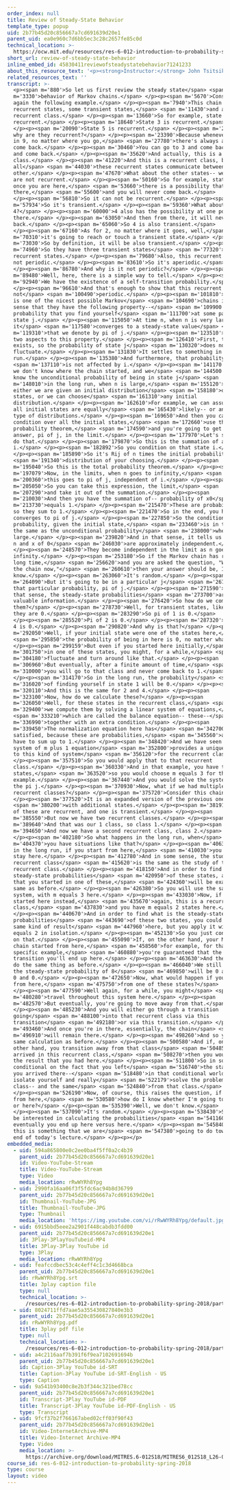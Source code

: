 ```yaml
---
order_index: null
title: Review of Steady-State Behavior
template_type: popup
uid: 2b77b45d20c856667a7cd691639d20e1
parent_uid: ea0e960c7d6bb5ec3c28c2657fe85c0d
technical_location: >-
  https://ocw.mit.edu/resources/res-6-012-introduction-to-probability-spring-2018/part-iii-random-processes/review-of-steady-state-behavior
short_url: review-of-steady-state-behavior
inline_embed_id: 45830411reviewofsteadystatebehavior71241233
about_this_resource_text: '<p><strong>Instructor:</strong> John Tsitsiklis</p>'
related_resources_text: ''
transcript: >-
  <p><span m='880'>So let us first review the steady state</span> <span
  m='3330'>behavior of Markov chains.</span> </p><p><span m='5670'>Consider
  again the following example.</span> </p><p><span m='7940'>This chain has some
  recurrent states, some transient states,</span> <span m='11430'>and a single
  recurrent class.</span> </p><p><span m='13660'>So for example, state 9 is
  recurrent.</span> </p><p><span m='18640'>State 3 is recurrent.</span>
  </p><p><span m='20090'>State 5 is recurrent.</span> </p><p><span m='21990'>And
  why are they recurrent?</span> </p><p><span m='23390'>Because whenever you are
  in 9, no matter where you go,</span> <span m='27780'>there's always a way to
  come back.</span> </p><p><span m='30460'>You can go to 3 and come back, go 5
  and come back.</span> </p><p><span m='35620'>And actually, this is a recurrent
  class.</span> </p><p><span m='41220'>And this is a recurrent class, because
  all</span> <span m='44030'>these recurrent states communicate between each
  other.</span> </p><p><span m='47670'>What about the other states-- well they
  are not recurrent.</span> </p><p><span m='50160'>So for example, state 1-- and
  once you are here,</span> <span m='53660'>there is a possibility that you go
  there,</span> <span m='55600'>and you will never come back.</span>
  </p><p><span m='56810'>So it can not be recurrent.</span> </p><p><span
  m='57934'>So it's transient.</span> </p><p><span m='59360'>What about
  4?</span> </p><p><span m='60000'>4 also has the possibility at one point to go
  there.</span> </p><p><span m='63050'>And then from there, it will never come
  back.</span> </p><p><span m='65060'>So 4 is also transient.</span>
  </p><p><span m='67160'>As for 2, no matter where it goes, well,</span> <span
  m='70310'>it's going to reach or touch a transient state.</span> </p><p><span
  m='73030'>So by definition, it will be also transient.</span> </p><p><span
  m='74960'>So they have three transient states</span> <span m='77320'>and three
  recurrent states.</span> </p><p><span m='79680'>Also, this recurrent class is
  not periodic.</span> </p><p><span m='83610'>So it's aperiodic.</span>
  </p><p><span m='86780'>And why is it not periodic?</span> </p><p><span
  m='89480'>Well, here, there is a simple way to tell.</span> </p><p><span
  m='92940'>We have the existence of a self-transition probability.</span>
  </p><p><span m='96610'>And that's enough to show that this recurrent class is
  not</span> <span m='100490'>periodic.</span> </p><p><span m='101810'>So this
  is one of the nicest possible Markov</span> <span m='104690'>chains in the
  sense that they have the following property--</span> <span m='109900'>the
  probability that you find yourself</span> <span m='111700'>at some particular
  state j.</span> </p><p><span m='115050'>At time n, when n is very large,
  it</span> <span m='117580'>converges to a steady-state value</span> <span
  m='119310'>that we denote by pi of j.</span> </p><p><span m='123510'>There are
  two aspects to this property.</span> </p><p><span m='126410'>First, the limit
  exists, so the probability of state j</span> <span m='130320'>does not
  fluctuate.</span> </p><p><span m='131830'>It settles to something in the long
  run.</span> </p><p><span m='135380'>And furthermore, that probability</span>
  <span m='137110'>is not affected by i.</span> </p><p><span m='141170'>Now, if
  we don't know where the chain started, and we</span> <span m='144500'>want to
  know the unconditional probability of being in state j</span> <span
  m='148010'>in the long run, when n is large,</span> <span m='155120'>then
  either we are given an initial distribution</span> <span m='158180'>over the
  states, or we can choose</span> <span m='161310'>any initial
  distribution.</span> </p><p><span m='162610'>For example, we can assume that
  all initial states are equally</span> <span m='165430'>likely-- or any other
  type of distributions.</span> </p><p><span m='169650'>And then you can
  condition over all the initial states,</span> <span m='172660'>use the total
  probability theorem,</span> <span m='174590'>and you're going to get the same
  answer, pi of j, in the limit.</span> </p><p><span m='177970'>Let's see how to
  do that.</span> </p><p><span m='179870'>So this is the summation of all
  i.</span> </p><p><span m='182892'>So you condition on that state i.</span>
  </p><p><span m='185890'>So it's Rij of n times the initial probability</span>
  <span m='191340'>distribution of your choosing.</span> </p><p><span
  m='195040'>So this is the total probability theorem.</span> </p><p><span
  m='197079'>Now, in the limits, when n goes to infinity,</span> <span
  m='200360'>this goes to pi of j, independent of i.</span> </p><p><span
  m='205050'>So you can take this expression, the limit,</span> <span
  m='207290'>and take it out of the summation.</span> </p><p><span
  m='210030'>And then you have the summation of-- probability of x0</span> <span
  m='213730'>equals 1.</span> </p><p><span m='215470'>These are probabilities,
  so they sum to 1.</span> </p><p><span m='221470'>So in the end, you have that
  converges to pi of j.</span> </p><p><span m='227850'>So the conditional
  probability, given the initial state,</span> <span m='233460'>is in the limit,
  the same as the unconditional probability</span> <span m='238000'>when n is
  large.</span> </p><p><span m='239820'>And in that sense, it tells us that x of
  n and x of 0</span> <span m='246030'>are approximately independent.</span>
  </p><p><span m='248570'>They become independent in the limit as n goes to
  infinity.</span> </p><p><span m='253180'>So if the Markov chain has run for a
  long time,</span> <span m='256620'>and you are asked the question, "Where is
  the chain now,"</span> <span m='260610'>then your answer should be, I don't
  know.</span> </p><p><span m='263060'>It's random.</span> </p><p><span
  m='264090'>But it's going to be in a particular j</span> <span m='267670'>with
  that particular probability, pi of j.</span> </p><p><span m='271590'>So in
  that sense, the steady-state probabilities</span> <span m='273700'>are
  valuable information.</span> </p><p><span m='276420'>So how do we compute
  them?</span> </p><p><span m='278730'>Well, for transient states, like these,
  they are 0.</span> </p><p><span m='283290'>So pi of 1 is 0.</span>
  </p><p><span m='285520'>Pi of 2 is 0.</span> </p><p><span m='287320'>And pi of
  4 is 0.</span> </p><p><span m='290820'>And why is that?</span> </p><p><span
  m='292050'>Well, if your initial state were one of the states here,</span>
  <span m='295850'>the probability of being in here is 0, no matter what.</span>
  </p><p><span m='299159'>But even if you started here initially,</span> <span
  m='301750'>in one of these states, you might, for a while,</span> <span
  m='304180'>fluctuate and turn around like that.</span> </p><p><span
  m='306960'>But eventually, after a finite amount of time,</span> <span
  m='310000'>you will go to that class and never come back to 1.</span>
  </p><p><span m='314170'>So in the long run, the probability</span> <span
  m='316020'>of finding yourself in state 1 will be 0.</span> </p><p><span
  m='320110'>And this is the same for 2 and 4.</span> </p><p><span
  m='323100'>Now, how do we calculate these?</span> </p><p><span
  m='326050'>Well, for these states in the recurrent class,</span> <span
  m='329400'>we compute them by solving a linear system of equations,</span>
  <span m='333210'>which are called the balance equation-- these--</span> <span
  m='336990'>together with an extra condition.</span> </p><p><span
  m='339450'>The normalization equation here has</span> <span m='342700'>to be
  satisfied, because these are probabilities,</span> <span m='345560'>and they
  have to sum up to 1.</span> </p><p><span m='348420'>And we have seen that the
  system of m plus 1 equation</span> <span m='352800'>provides a unique solution
  to this kind of system</span> <span m='356120'>for the recurrent class.</span>
  </p><p><span m='357510'>So you would apply that to that recurrent
  class.</span> </p><p><span m='360330'>And in that example, you have three
  states,</span> <span m='363520'>so you would choose m equals 3 for that
  example.</span> </p><p><span m='367440'>And you would solve the system to get
  the pi j.</span> </p><p><span m='370930'>Now, what if we had multiple
  recurrent classes?</span> </p><p><span m='375720'>Consider this chain.</span>
  </p><p><span m='377520'>It is an expanded version of the previous one</span>
  <span m='380200'>with additional states.</span> </p><p><span m='381910'>Some
  of these are recurrent, and one is transient.</span> </p><p><span
  m='385550'>But now we have two recurrent classes.</span> </p><p><span
  m='389640'>And that was our 1 class, so class 1.</span> </p><p><span
  m='394650'>And now we have a second recurrent class, class 2.</span>
  </p><p><span m='402180'>So what happens in the long run, when</span> <span
  m='404370'>you have situations like that?</span> </p><p><span m='406320'>Well,
  in the long run, if you start from here,</span> <span m='410030'>you're going
  stay here.</span> </p><p><span m='412780'>And in some sense, the study of that
  recurrent class</span> <span m='415620'>is the same as the study of that
  recurrent class.</span> </p><p><span m='418150'>And in order to find the
  steady-state probabilities</span> <span m='420950'>of these states, assuming
  that you started in one of these,</span> <span m='424360'>will be exactly the
  same as before.</span> </p><p><span m='426380'>So you will use the same
  system, with m equals 3 here.</span> </p><p><span m='433030'>Now, if you had
  started here instead,</span> <span m='435670'>again, this is a recurrent
  class,</span> <span m='437830'>and you have m equals 2 states here.</span>
  </p><p><span m='440670'>And in order to find what is the steady-state
  probabilities</span> <span m='443690'>of these two states, you could use the
  same kind of result</span> <span m='447960'>here, but you apply it with m
  equals 2 in isolation.</span> </p><p><span m='452130'>So you just concentrate
  on that.</span> </p><p><span m='455090'>If, on the other hand, your Markov
  chain started from here,</span> <span m='458560'>for example, for that
  specific example,</span> <span m='460880'>you're guaranteed that the next
  transition you'll end up here.</span> </p><p><span m='463630'>And then you can
  do the same thing as before.</span> </p><p><span m='466040'>We still know that
  the steady-state probability of 8</span> <span m='469850'>will be 0 and 0 and
  0 and 0.</span> </p><p><span m='472650'>Now, what would happen if you started
  from here,</span> <span m='475750'>from one of these states?</span>
  </p><p><span m='477590'>Well again, for a while, you might</span> <span
  m='480280'>travel throughout this system here.</span> </p><p><span
  m='482570'>But eventually, you're going to move away from that.</span>
  </p><p><span m='485230'>And you will either go through a transition
  going</span> <span m='488100'>into that recurrent class via this
  transition</span> <span m='492180'>or via this transition.</span> </p><p><span
  m='493460'>And once you're in there, essentially, the chain</span> <span
  m='496910'>will remain there.</span> </p><p><span m='498260'>And so you do the
  same calculation as before.</span> </p><p><span m='500580'>And if, on the
  other hand, you transition away from that class</span> <span m='504850'>and
  arrived in this recurrent class,</span> <span m='508270'>then you would apply
  the result that you had here.</span> </p><p><span m='511800'>So in some sense,
  conditional on the fact that you left</span> <span m='516740'>the states and
  you arrived there--</span> <span m='518480'>in that conditional world, you can
  isolate yourself and really</span> <span m='522179'>solve the problem for that
  class-- and the same</span> <span m='524840'>from that class.</span>
  </p><p><span m='526190'>Now, of course, this raises the question, if I start
  from here,</span> <span m='530580'>how do I know whether I'm going to get here
  or here?</span> </p><p><span m='535390'>Well, we don't know.</span>
  </p><p><span m='537090'>It's random.</span> </p><p><span m='538430'>So we will
  be interested in calculating the probabilities</span> <span m='541160'>that
  eventually you end up here versus here.</span> </p><p><span m='545840'>And
  this is something that we are</span> <span m='547380'>going to do towards the
  end of today's lecture.</span> </p><p></p>
embedded_media:
  - uid: 594a865800e0c2ee0ba4f5ff0a2c4b39
    parent_uid: 2b77b45d20c856667a7cd691639d20e1
    id: Video-YouTube-Stream
    title: Video-YouTube-Stream
    type: Video
    media_location: rRwWYRh8Ypg
  - uid: 2990fa16aa06f3f5fdc6ac94b8d36799
    parent_uid: 2b77b45d20c856667a7cd691639d20e1
    id: Thumbnail-YouTube-JPG
    title: Thumbnail-YouTube-JPG
    type: Thumbnail
    media_location: 'https://img.youtube.com/vi/rRwWYRh8Ypg/default.jpg'
  - uid: 6915bbd5eee2a2901f448cabdb3fdd00
    parent_uid: 2b77b45d20c856667a7cd691639d20e1
    id: 3Play-3PlayYouTubeid-MP4
    title: 3Play-3Play YouTube id
    type: 3Play
    media_location: rRwWYRh8Ypg
  - uid: feafccdbec53c4c4eff4c1c3d4668bca
    parent_uid: 2b77b45d20c856667a7cd691639d20e1
    id: rRwWYRh8Ypg.srt
    title: 3play caption file
    type: null
    technical_location: >-
      /resources/res-6-012-introduction-to-probability-spring-2018/part-iii-random-processes/review-of-steady-state-behavior/rRwWYRh8Ypg.srt
  - uid: 8024711ffd7aae5a355430827840e3b3
    parent_uid: 2b77b45d20c856667a7cd691639d20e1
    id: rRwWYRh8Ypg.pdf
    title: 3play pdf file
    type: null
    technical_location: >-
      /resources/res-6-012-introduction-to-probability-spring-2018/part-iii-random-processes/review-of-steady-state-behavior/rRwWYRh8Ypg.pdf
  - uid: a4c2116aaf7b391f6f9ea7102691694b
    parent_uid: 2b77b45d20c856667a7cd691639d20e1
    id: Caption-3Play YouTube id-SRT
    title: Caption-3Play YouTube id-SRT-English - US
    type: Caption
  - uid: 9a541b93400c8e2b3f344c321bed78cc
    parent_uid: 2b77b45d20c856667a7cd691639d20e1
    id: Transcript-3Play YouTube id-PDF
    title: Transcript-3Play YouTube id-PDF-English - US
    type: Transcript
  - uid: 9fcf37b2f766167abed02cff03f90f43
    parent_uid: 2b77b45d20c856667a7cd691639d20e1
    id: Video-InternetArchive-MP4
    title: Video-Internet Archive-MP4
    type: Video
    media_location: >-
      https://archive.org/download/MITRES.6-012S18/MITRES6_012S18_L26-03_300k.mp4
course_id: res-6-012-introduction-to-probability-spring-2018
type: course
layout: video
---
```

